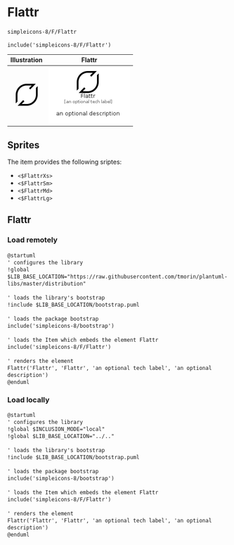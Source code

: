 # Flattr


```text
simpleicons-8/F/Flattr
```

```text
include('simpleicons-8/F/Flattr')
```



| Illustration | Flattr |
| :---: | :---: |
| ![illustration for Illustration](../../simpleicons-8/F/Flattr.png) | ![illustration for Flattr](../../simpleicons-8/F/Flattr.Local.png) |



## Sprites
The item provides the following sriptes:

- `<$FlattrXs>`
- `<$FlattrSm>`
- `<$FlattrMd>`
- `<$FlattrLg>`





## Flattr

### Load remotely
```plantuml
@startuml
' configures the library
!global $LIB_BASE_LOCATION="https://raw.githubusercontent.com/tmorin/plantuml-libs/master/distribution"

' loads the library's bootstrap
!include $LIB_BASE_LOCATION/bootstrap.puml

' loads the package bootstrap
include('simpleicons-8/bootstrap')

' loads the Item which embeds the element Flattr
include('simpleicons-8/F/Flattr')

' renders the element
Flattr('Flattr', 'Flattr', 'an optional tech label', 'an optional description')
@enduml
```

### Load locally
```plantuml
@startuml
' configures the library
!global $INCLUSION_MODE="local"
!global $LIB_BASE_LOCATION="../.."

' loads the library's bootstrap
!include $LIB_BASE_LOCATION/bootstrap.puml

' loads the package bootstrap
include('simpleicons-8/bootstrap')

' loads the Item which embeds the element Flattr
include('simpleicons-8/F/Flattr')

' renders the element
Flattr('Flattr', 'Flattr', 'an optional tech label', 'an optional description')
@enduml
```


